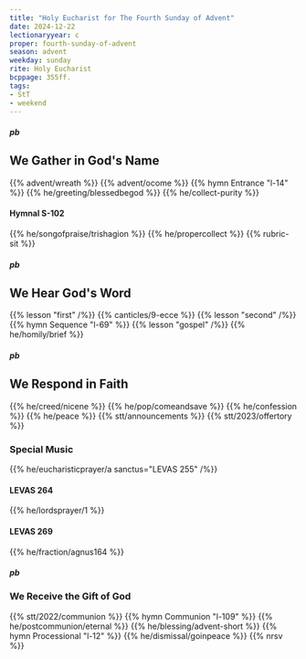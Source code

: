 ```yaml
---
title: "Holy Eucharist for The Fourth Sunday of Advent"
date: 2024-12-22
lectionaryyear: c
proper: fourth-sunday-of-advent
season: advent
weekday: sunday
rite: Holy Eucharist
bcppage: 355ff.
tags:
- StT
- weekend
---
```

##### pb
## We Gather in God's Name
{{% advent/wreath %}}
{{% advent/ocome %}}
{{% hymn Entrance "l-14" %}}
{{% he/greeting/blessedbegod %}}
{{% he/collect-purity %}}
#### Hymnal S-102
{{% he/songofpraise/trishagion %}}
{{% he/propercollect %}}
{{% rubric-sit %}}
##### pb
## We Hear God's Word
{{% lesson "first" /%}}
{{% canticles/9-ecce %}}
{{% lesson "second" /%}}
{{% hymn Sequence "l-69" %}}
{{% lesson "gospel" /%}}
{{% he/homily/brief %}}
##### pb
## We Respond in Faith
{{% he/creed/nicene %}}
{{% he/pop/comeandsave %}}
{{% he/confession %}}
{{% he/peace %}}
{{% stt/announcements %}}
{{% stt/2023/offertory %}}
### Special Music
{{% he/eucharisticprayer/a sanctus="LEVAS 255" /%}}
#### LEVAS 264
{{% he/lordsprayer/1 %}}
#### LEVAS 269
{{% he/fraction/agnus164 %}}
##### pb
### We Receive the Gift of God
{{% stt/2022/communion %}}
{{% hymn Communion "l-109" %}}
{{% he/postcommunion/eternal %}}
{{% he/blessing/advent-short %}}
{{% hymn Processional "l-12" %}}
{{% he/dismissal/goinpeace %}}
{{% nrsv %}}

